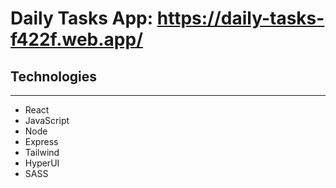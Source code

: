 # Daily Tasks App: https://daily-tasks-f422f.web.app/

## Technologies

---

- React
- JavaScript
- Node
- Express
- Tailwind
- HyperUI
- SASS
